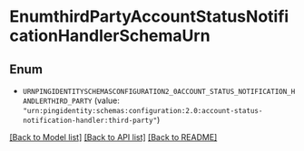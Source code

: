 # EnumthirdPartyAccountStatusNotificationHandlerSchemaUrn

## Enum


* `URNPINGIDENTITYSCHEMASCONFIGURATION2_0ACCOUNT_STATUS_NOTIFICATION_HANDLERTHIRD_PARTY` (value: `"urn:pingidentity:schemas:configuration:2.0:account-status-notification-handler:third-party"`)


[[Back to Model list]](../README.md#documentation-for-models) [[Back to API list]](../README.md#documentation-for-api-endpoints) [[Back to README]](../README.md)


